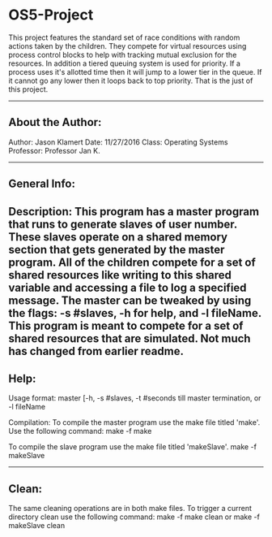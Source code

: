 # OS5-Project
This project features the standard set of race conditions with random actions taken by the children. They compete for virtual resources using process control blocks to help with tracking mutual exclusion for the resources. In addition a tiered queuing system is used for priority. If a process uses it's allotted time then it will jump to a lower tier in the queue. If it cannot go any lower then it loops back to top priority. That is the just of this project.

----------------------------------------------------------------------
About the Author:
----------------------------------------------------------------------
Author: Jason Klamert
Date: 11/27/2016
Class: Operating Systems
Professor: Professor Jan K.

----------------------------------------------------------------------
General Info:
----------------------------------------------------------------------
Description:
This program has a master program that runs to generate slaves of user
number. These slaves operate on a shared memory section that gets 
generated by the master program. All of the children compete for a set
of shared resources like writing to this shared variable and accessing
a file to log a specified message. The master can be tweaked by using
the flags: -s #slaves, -h for help, and -l fileName.
This program is meant to compete for a set of shared resources that
are simulated. Not much has changed from earlier readme.
----------------------------------------------------------------------
Help:
----------------------------------------------------------------------
Usage format: master [-h, -s #slaves,
-t #seconds till master termination, or -l fileName

Compilation:
To compile the master program use the make file titled 'make'.
Use the following command: 
	make -f make

To compile the slave program use the make file titled 'makeSlave'.
	make -f makeSlave

---------------------------------------------------------------------
Clean:
---------------------------------------------------------------------
The same cleaning operations are in both make files. To trigger a
current directory clean use the following command:
	make -f make clean
	or
	make -f makeSlave clean

